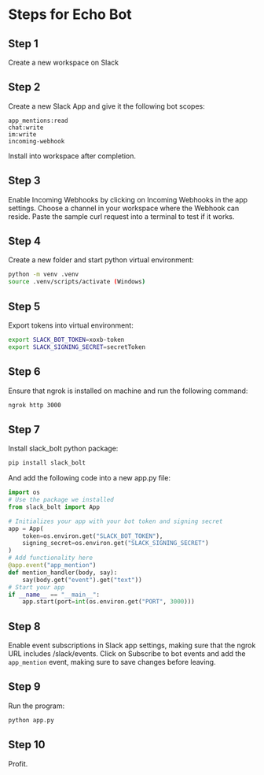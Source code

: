 # Steps for Echo Bot

## Step 1
Create a new workspace on Slack

## Step 2
Create a new Slack App and give it the following bot scopes:
```
app_mentions:read
chat:write
im:write
incoming-webhook
```
Install into workspace after completion.

## Step 3
Enable Incoming Webhooks by clicking on Incoming Webhooks in the app settings.
Choose a channel in your workspace where the Webhook can reside.
Paste the sample curl request into a terminal to test if it works.

## Step 4
Create a new folder and start python virtual environment:
```bash
python -m venv .venv
source .venv/scripts/activate (Windows)
```
## Step 5
Export tokens into virtual environment:
```bash
export SLACK_BOT_TOKEN=xoxb-token
export SLACK_SIGNING_SECRET=secretToken
```

## Step 6
Ensure that ngrok is installed on machine and run the following command:
```bash
ngrok http 3000
```

## Step 7
Install slack_bolt python package:
```bash
pip install slack_bolt
```
And add the following code into a new app.py file:
```python
import os
# Use the package we installed
from slack_bolt import App

# Initializes your app with your bot token and signing secret
app = App(
    token=os.environ.get("SLACK_BOT_TOKEN"),
    signing_secret=os.environ.get("SLACK_SIGNING_SECRET")
)
# Add functionality here
@app.event("app_mention")
def mention_handler(body, say):
    say(body.get("event").get("text"))
# Start your app
if __name__ == "__main__":
    app.start(port=int(os.environ.get("PORT", 3000)))
```

## Step 8
Enable event subscriptions in Slack app settings, making sure that the ngrok URL includes /slack/events.
Click on Subscribe to bot events and add the ``app_mention`` event, making sure to save changes before leaving.
    

## Step 9
Run the program:
```bash 
python app.py
```

## Step 10 
Profit.
